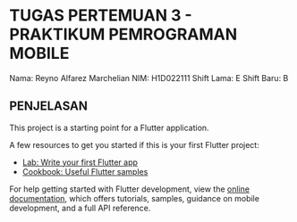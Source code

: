 # TUGAS PERTEMUAN 3 - PRAKTIKUM PEMROGRAMAN MOBILE

Nama: Reyno Alfarez Marchelian
NIM: H1D022111
Shift Lama: E
Shift Baru: B

## PENJELASAN

This project is a starting point for a Flutter application.

A few resources to get you started if this is your first Flutter project:

- [Lab: Write your first Flutter app](https://docs.flutter.dev/get-started/codelab)
- [Cookbook: Useful Flutter samples](https://docs.flutter.dev/cookbook)

For help getting started with Flutter development, view the
[online documentation](https://docs.flutter.dev/), which offers tutorials,
samples, guidance on mobile development, and a full API reference.
